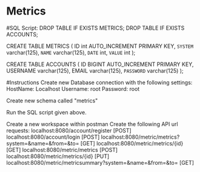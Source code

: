 # Metrics

#SQL Script:
DROP TABLE IF EXISTS METRICS;
DROP TABLE IF EXISTS ACCOUNTS;

CREATE TABLE METRICS (
	ID int AUTO_INCREMENT PRIMARY KEY,
    `SYSTEM` varchar(125),
    `NAME` varchar(125),
    `DATE` int,
    `VALUE` int
);

CREATE TABLE ACCOUNTS (
	ID BIGINT AUTO_INCREMENT PRIMARY KEY,
    USERNAME varchar(125),
    EMAIL varchar(125),
    `PASSWORD` varchar(125)
);

#Instructions
Create new Database connection with the following settings:
HostName: Localhost
Username: root
Password: root

Create new schema called "metrics"

Run the SQL script given above.

Create a new workspace within postman
Create the following API url requests:
localhost:8080/account/register [POST]
localhost:8080/account/login [POST]
localhost:8080/metric/metrics?system=&name=&from=&to= [GET]
localhost:8080/metric/metrics/{id} [GET]
localhost:8080/metric/metrics [POST]
localhost:8080/metric/metrics/{id} [PUT]
localhost:8080/metric/metricsummary?system=&name=&from=&to= [GET]
